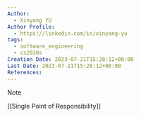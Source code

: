 ```yaml
---
Author:
  - Xinyang YU
Author Profile:
  - https://linkedin.com/in/xinyang-yu
tags:
  - software_engineering
  - cs2030s
Creation Date: 2023-07-21T15:28:12+08:00
Last Date: 2023-07-21T15:28:12+08:00
References:
---
```

>[!note]
>[[Single Point of Responsibility]]